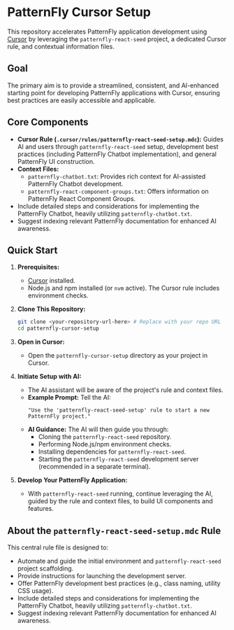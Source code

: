 # PatternFly Cursor Setup

This repository accelerates PatternFly application development using [Cursor](https://cursor.sh/) by leveraging the `patternfly-react-seed` project, a dedicated Cursor rule, and contextual information files.

## Goal

The primary aim is to provide a streamlined, consistent, and AI-enhanced starting point for developing PatternFly applications with Cursor, ensuring best practices are easily accessible and applicable.

## Core Components

*   **Cursor Rule (`.cursor/rules/patternfly-react-seed-setup.mdc`):** Guides AI and users through `patternfly-react-seed` setup, development best practices (including PatternFly Chatbot implementation), and general PatternFly UI construction.
*   **Context Files:**
    *   `patternfly-chatbot.txt`: Provides rich context for AI-assisted PatternFly Chatbot development.
    *   `patternfly-react-component-groups.txt`: Offers information on PatternFly React Component Groups.
*   Include detailed steps and considerations for implementing the PatternFly Chatbot, heavily utilizing `patternfly-chatbot.txt`.
*   Suggest indexing relevant PatternFly documentation for enhanced AI awareness.

## Quick Start

1.  **Prerequisites:**
    *   [Cursor](https://cursor.sh/) installed.
    *   Node.js and npm installed (or `nvm` active). The Cursor rule includes environment checks.

2.  **Clone This Repository:**
    ```bash
    git clone <your-repository-url-here> # Replace with your repo URL
    cd patternfly-cursor-setup
    ```

3.  **Open in Cursor:**
    *   Open the `patternfly-cursor-setup` directory as your project in Cursor.

4.  **Initiate Setup with AI:**
    *   The AI assistant will be aware of the project's rule and context files.
    *   **Example Prompt:** Tell the AI:
        ```
        "Use the 'patternfly-react-seed-setup' rule to start a new PatternFly project."
        ```
    *   **AI Guidance:** The AI will then guide you through:
        *   Cloning the `patternfly-react-seed` repository.
        *   Performing Node.js/npm environment checks.
        *   Installing dependencies for `patternfly-react-seed`.
        *   Starting the `patternfly-react-seed` development server (recommended in a separate terminal).

5.  **Develop Your PatternFly Application:**
    *   With `patternfly-react-seed` running, continue leveraging the AI, guided by the rule and context files, to build UI components and features.

## About the `patternfly-react-seed-setup.mdc` Rule

This central rule file is designed to:

*   Automate and guide the initial environment and `patternfly-react-seed` project scaffolding.
*   Provide instructions for launching the development server.
*   Offer PatternFly development best practices (e.g., class naming, utility CSS usage).
*   Include detailed steps and considerations for implementing the PatternFly Chatbot, heavily utilizing `patternfly-chatbot.txt`.
*   Suggest indexing relevant PatternFly documentation for enhanced AI awareness.